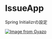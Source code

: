 # IssueApp
Spring Initializrの設定

[![Image from Gyazo](https://i.gyazo.com/4db2c06e5b46efa0d3bba001dc6e1258.png)](https://gyazo.com/4db2c06e5b46efa0d3bba001dc6e1258)

